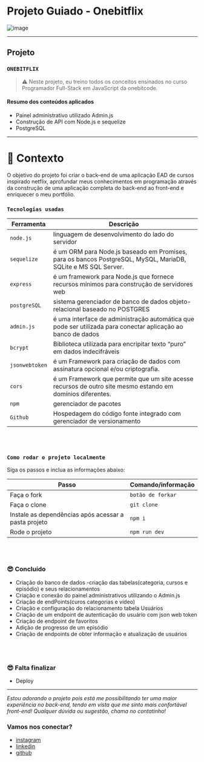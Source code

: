 # Projeto Guiado - Onebitflix

![image](https://media.giphy.com/media/hqNj8nQ2M7ot6WFYdi/giphy.gif)

---

## Projeto

### `ONEBITFLIX`

> ⚠️ Neste projeto, eu treino todos os conceitos ensinados no curso Programador Full-Stack em JavaScript da onebitcode.

#### Resumo dos conteúdos aplicados

- Painel administrativo utilizado Admin.js
- Construção de API com Node.js e sequelize
- PostgreSQL

---

# 🧠 Contexto

O objetivo do projeto foi criar o back-end de uma aplicação EAD de cursos inspirado netflix, aprofundar meus conhecimentos em programação através da construção de uma aplicação completa do back-end ao front-end e enriquecer o meu portfólio.
<br />

### `Tecnologias usadas`

| Ferramenta     | Descrição                                                                                                     |
| -------------- | ------------------------------------------------------------------------------------------------------------- |
| `node.js`      | linguagem de desenvolvimento do lado do servidor                                                              |
| `sequelize`    | é um ORM para Node.js baseado em Promises, para os bancos PostgreSQL, MySQL, MariaDB, SQLite e MS SQL Server. |
| `express`      | é um framework para Node.js que fornece recursos mínimos para construção de servidores web                    |
| `postgreSQL`   | sistema gerenciador de banco de dados objeto-relacional baseado no POSTGRES                                   |
| `admin.js`     | é uma interface de administração automática que pode ser utilizada para conectar aplicação ao banco de dados  |
| `bcrypt`       | Biblioteca utilizada para encripitar texto “puro” em dados indecifráveis                                      |
| `jsonwebtoken` | é um Framework para criação de dados com assinatura opcional e/ou criptografia.                               |
| `cors`         | é um Framework que permite que um site acesse recursos de outro site mesmo estando em domínios diferentes.    |
| `npm`          | gerenciador de pacotes                                                                                        |
| `Github`       | Hospedagem do código fonte integrado com gerenciador de versionamento                                         |

<br />
<br />

### `Como rodar o projeto localmente`

Siga os passos e inclua as informações abaixo:

| Passo                                                | Comando/informação |
| ---------------------------------------------------- | ------------------ |
| Faça o fork                                          | `botão de forkar`  |
| Faça o clone                                         | `git clone`        |
| Instale as dependências após acessar a pasta projeto | `npm i`            |
| Rode o projeto                                       | `npm run dev`      |

<br />
<br />

### 😎 Concluído

- Criação do banco de dados
  -criação das tabelas(categoria, cursos e episódio) e seus relacionamentos
- Criação e conexão do painel administrativos utilizando o Admin.js
- Criação de endPoints(curos categorias e vídeo)
- Criação e configuração do relacionamento tabela Usuários
- Criação de um endpoint de autenticação do usuário com json web token
- Criação de endpoint de favoritos
- Adição de progresso de um episódio
- Criação de endpoints de obter informação e atualização de usuários

<br />
<br />

### 😎 Falta finalizar

- Deploy

---

_Estou adorando o projeto pois está me possibilitando ter uma maior experiência no back-end, tendo em vista que me sinto mais confortável front-end! Qualquer dúvida ou sugestão, chama no contatinho!_

### Vamos nos conectar?

- [instagram](https://www.instagram.com/jaootelesk)
- [linkedin](https://www.linkedin.com/in/jo%C3%A3o-teles-711557239//)
- [github](https://github.com/joaotelesk)
